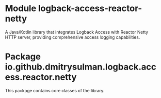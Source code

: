 # Module logback-access-reactor-netty

A Java/Kotlin library that integrates Logback Access with Reactor Netty HTTP server, providing comprehensive access logging capabilities.

# Package io.github.dmitrysulman.logback.access.reactor.netty

This package contains core classes of the library.